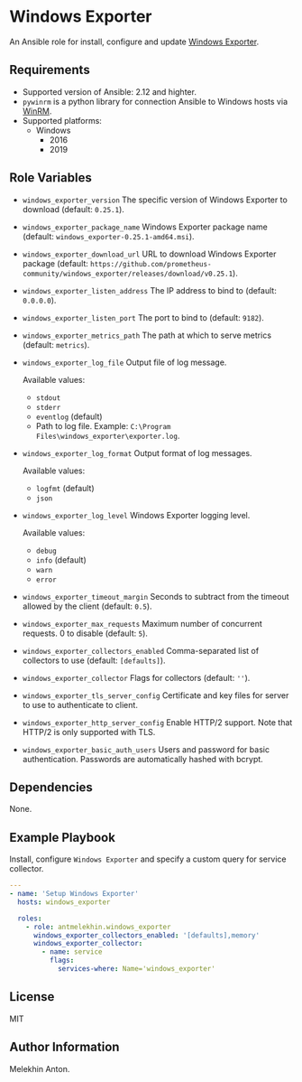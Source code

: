 Windows Exporter
================

An Ansible role for install, configure and update [Windows Exporter](https://github.com/prometheus-community/windows_exporter).

Requirements
------------

- Supported version of Ansible: 2.12 and highter.
- `pywinrm` is a python library for connection Ansible to Windows hosts via [WinRM](https://docs.ansible.com/ansible/latest/user_guide/windows_winrm.html).
- Supported platforms:
  - Windows
    - 2016
    - 2019

Role Variables
--------------

- `windows_exporter_version` The specific version of Windows Exporter to download (default: `0.25.1`).
- `windows_exporter_package_name` Windows Exporter package name (default: `windows_exporter-0.25.1-amd64.msi`).
- `windows_exporter_download_url` URL to download Windows Exporter package (default: `https://github.com/prometheus-community/windows_exporter/releases/download/v0.25.1`).
- `windows_exporter_listen_address` The IP address to bind to (default: `0.0.0.0`).
- `windows_exporter_listen_port` The port to bind to (default: `9182`).
- `windows_exporter_metrics_path` The path at which to serve metrics (default: `metrics`).
- `windows_exporter_log_file` Output file of log message.

  Available values:
  - `stdout`
  - `stderr`
  - `eventlog` (default)
  - Path to log file. Example: `C:\Program Files\windows_exporter\exporter.log`.

- `windows_exporter_log_format` Output format of log messages.

  Available values:
  - `logfmt` (default)
  - `json`

- `windows_exporter_log_level` Windows Exporter logging level.

  Available values:
  - `debug`
  - `info` (default)
  - `warn`
  - `error`

- `windows_exporter_timeout_margin` Seconds to subtract from the timeout allowed by the client (default: `0.5`).
- `windows_exporter_max_requests` Maximum number of concurrent requests. 0 to disable (default: `5`).
- `windows_exporter_collectors_enabled` Comma-separated list of collectors to use (default: `[defaults]`).
- `windows_exporter_collector` Flags for collectors (default: `''`).
- `windows_exporter_tls_server_config` Certificate and key files for server to use to authenticate to client.
- `windows_exporter_http_server_config` Enable HTTP/2 support. Note that HTTP/2 is only supported with TLS.
- `windows_exporter_basic_auth_users` Users and password for basic authentication. Passwords are automatically hashed with bcrypt.

Dependencies
------------

None.

Example Playbook
----------------

Install, configure `Windows Exporter` and specify a custom query for service collector.

  ```yaml
  ---
  - name: 'Setup Windows Exporter'
    hosts: windows_exporter

    roles:
      - role: antmelekhin.windows_exporter
        windows_exporter_collectors_enabled: '[defaults],memory'
        windows_exporter_collector:
          - name: service
            flags:
              services-where: Name='windows_exporter'
  ```

License
-------

MIT

Author Information
------------------

Melekhin Anton.
